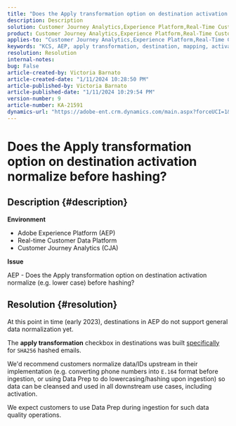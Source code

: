 ```yaml
---
title: "Does the Apply transformation option on destination activation normalize before hashing?"
description: Description
solution: Customer Journey Analytics,Experience Platform,Real-Time Customer Data Platform
product: Customer Journey Analytics,Experience Platform,Real-Time Customer Data Platform
applies-to: "Customer Journey Analytics,Experience Platform,Real-Time Customer Data Platform"
keywords: "KCS, AEP, apply transformation, destination, mapping, activation, RT-CDP, Customer Journey Analytics, normalize, Adobe Experience Platform"
resolution: Resolution
internal-notes: 
bug: False
article-created-by: Victoria Barnato
article-created-date: "1/11/2024 10:28:50 PM"
article-published-by: Victoria Barnato
article-published-date: "1/11/2024 10:29:54 PM"
version-number: 9
article-number: KA-21591
dynamics-url: "https://adobe-ent.crm.dynamics.com/main.aspx?forceUCI=1&pagetype=entityrecord&etn=knowledgearticle&id=642f12ca-d0b0-ee11-a569-6045bd006704"
---
```

# Does the Apply transformation option on destination activation normalize before hashing?

## Description {#description}


<b>Environment</b>

- Adobe Experience Platform (AEP)
- Real-time Customer Data Platform
- Customer Journey Analytics (CJA)




<b>Issue</b>


AEP - Does the Apply transformation option on destination activation normalize (e.g. lower case) before hashing?


## Resolution {#resolution}


At this point in time (early 2023), destinations in AEP do not support general data normalization yet.


The <b>apply transformation</b> checkbox in destinations was built <u>specifically</u> for `SHA256` hashed emails.


We'd recommend customers normalize data/IDs upstream in their implementation (e.g. converting phone numbers into `E.164` format before ingestion, or using Data Prep to do lowercasing/hashing upon ingestion) so data can be cleansed and used in all downstream use cases, including activation.

We expect customers to use Data Prep during ingestion for such data quality operations.




